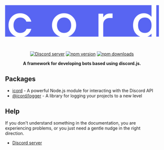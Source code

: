 <div align="center">
	<br />
	<p>
		<a href="https://discord.js.org"><img src="https://github.com/icordjs/.github/blob/main/profile/data/logo.png" width="546" alt="icord" /></a>
	</p>
	<br />
	<p>
		<a href="https://discord.gg/qS9wGazSgp"><img src="https://img.shields.io/discord/1196533322810142842?color=5865F2&logo=discord&logoColor=white" alt="Discord server" /></a>
		<a href="https://www.npmjs.com/package/icord"><img src="https://img.shields.io/npm/v/icord.svg?maxAge=100" alt="npm version" /></a>
		<a href="https://www.npmjs.com/package/icord"><img src="https://img.shields.io/npm/dt/icord.svg?maxAge=100" alt="npm downloads" /></a>
	</p>
  <p align="center">
    <b> A framework for developing bots based using discord.js. </b>
  </p>
</div>

## Packages
- [icord](./packages/icord#readme) - A powerful Node.js module for interacting with the Discord API
- [@icord/logger](./packages/logger#readme) - A library for logging your projects to a new level

## Help

If you don't understand something in the documentation, you are experiencing problems, or you just need a gentle nudge in the right direction.
- [Discord server](https://discord.gg/qS9wGazSgp)

[website]: https://discord.js.org
[npm]: https://www.npmjs.com/package/discord.js
